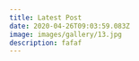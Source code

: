 ```yaml
---
title: Latest Post
date: 2020-04-26T09:03:59.083Z
image: images/gallery/13.jpg
description: fafaf
---
```

